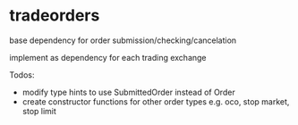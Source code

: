 # tradeorders

base dependency for order submission/checking/cancelation


implement as dependency for each trading exchange

Todos:
 * modify type hints to use SubmittedOrder instead of Order
 * create constructor functions for other order types e.g. oco, stop market, stop limit